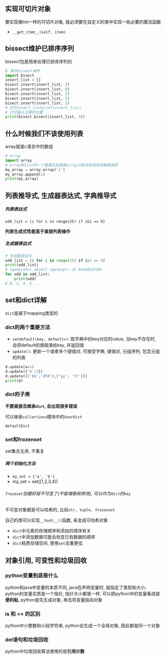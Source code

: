 ## 实现可切片对象

要实现像list一样的可切片对象, 就必须要在自定义的类中实现一些必要的魔法函数

- `__get_item__(self, item)`



## bissect维护已排序序列

bissect包是用来处理已排序序列的

```python
# 演示bissect操作
import bisect
insert_list = []
bisect.insort(insert_list, 3)
bisect.insort(insert_list, 8)
bisect.insort(insert_list, 2)
bisect.insort(insert_list, 5)
bisect.insort(insert_list, 1)
# 打印insert_listprint(insert_list)
# 打印插入元素的位置
print(bisect.bisect(insert_list, 3))
```

## 什么时候我们不该使用列表

array就是c语言中的数组

```python
# array
import array
# array和list的一个重要区别就是array只能存放指定的数据类型
my_array = array.array('i')
my_array.append(1)
print(my_array)
```

## 列表推导式, 生成器表达式, 字典推导式

##### 列表表达式

```
odd_list = [i for i in range(25) if i&1 == 0]
```

**列表生成式性能高于直接列表操作**

##### 生成器表达式

```python
# 生成器表达式
odd_list = (i for i in range(25) if i&1 == 0)
print(odd_list)
# <generator object <genexpr> at 0x02B16F90>
for odd in odd_list:    
	print(odd)
# 0, 2, 4, 6....
```

## set和dict详解

`dict`是属于mapping类型的

### dict的两个重要方法

- `setdefault(key, default=)`: 取字典中的key对应的value, 当key不存在时, 会将default的值赋值给key, 并返回值
- `update()`:  更新一个或者多个键值对, 可接受字典,  键值对, 元组序列, 包含元组的列表

```python
d.update(a=1)
d.update({'b':3})
d.update([('bb','dfd'),('yy', 'tt')])
print(d)
```

### dict的子类

**不要直接去继承`dict`, 会出现很多错误**

可以继承`collections`模块中的`UserDict`

`defaultDict`

### set和frozenset

set集合无序, 不重复

##### 两个初始化方法

- `my_set = {'a', 'b'}`
- my_set = set([1,2,3,4])

###### `frozeset`创建好就不可变了(不能增删和修改), 可以作为`dict`的`key`

不可变对象都是可以哈希的, 比如`str, tuple, frozenset`

自己的类可以实现`__hash__()`函数, 来变成可哈希对象

- `dict`中元素的存储顺序和添加的顺序有关
- `dict`中添加数据可能会改变已有数据的顺序
- `dict`耗费存储空间, 使用`set`去重更佳 

## 对象引用, 可变性和垃圾回收

### python变量到底是什么

python和java中变量的本质不同, java在声明变量时, 就指定了类型和大小; python的变量实质是一个指针, 指针大小都是一样, 可以把python中的变量看成是**便利贴**, python是先生成对象, 再去将变量指向对象

### is 和 == 的区别

python中小整数和小段字符串, python会生成一个全局对象, 因此都是同一个对象

### del语句和垃圾回收

python中垃圾回收算法使用的是**引用计数**

